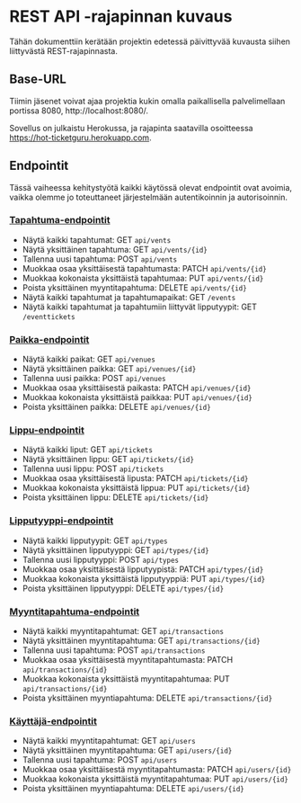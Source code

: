 # REST API -rajapinnan kuvaus

Tähän dokumenttiin kerätään projektin edetessä päivittyvää kuvausta siihen liittyvästä REST-rajapinnasta.

## Base-URL
Tiimin jäsenet voivat ajaa projektia kukin omalla paikallisella palvelimellaan portissa 8080, http://localhost:8080/. 

Sovellus on julkaistu Herokussa, ja rajapinta saatavilla osoitteessa https://hot-ticketguru.herokuapp.com.

## Endpointit
Tässä vaiheessa kehitystyötä kaikki käytössä olevat endpointit ovat avoimia, vaikka olemme jo toteuttaneet järjestelmään autentikoinnin ja autorisoinnin. 

### [Tapahtuma-endpointit](tapahtumat.md)
* Näytä kaikki tapahtumat: GET `api/vents`
* Näytä yksittäinen tapahtuma: GET `api/vents/{id}`
* Tallenna uusi tapahtuma: POST `api/vents`
* Muokkaa osaa yksittäisestä tapahtumasta: PATCH `api/vents/{id}`
* Muokkaa kokonaista yksittäistä tapahtumaa: PUT `api/vents/{id}`
* Poista yksittäinen myyntitapahtuma: DELETE `api/vents/{id}`
* Näytä kaikki tapahtumat ja tapahtumapaikat: GET `/events`
* Näytä kaikki tapahtumat ja tapahtumiin liittyvät lipputyypit: GET `/eventtickets`

### [Paikka-endpointit](paikat.md)
* Näytä kaikki paikat: GET `api/venues`
* Näytä yksittäinen paikka: GET `api/venues/{id}`
* Tallenna uusi paikka: POST `api/venues`
* Muokkaa osaa yksittäisestä paikasta: PATCH `api/venues/{id}`
* Muokkaa kokonaista yksittäistä paikkaa: PUT `api/venues/{id}`
* Poista yksittäinen paikka: DELETE `api/venues/{id}`

### [Lippu-endpointit](liput.md)
* Näytä kaikki liput: GET `api/tickets`
* Näytä yksittäinen lippu: GET `api/tickets/{id}`
* Tallenna uusi lippu: POST `api/tickets`
* Muokkaa osaa yksittäisestä lipusta: PATCH `api/tickets/{id}`
* Muokkaa kokonaista yksittäistä lippua: PUT `api/tickets/{id}`
* Poista yksittäinen lippu: DELETE `api/tickets/{id}`

### [Lipputyyppi-endpointit](lipputyypit.md)
* Näytä kaikki lipputyypit: GET `api/types`
* Näytä yksittäinen lipputyyppi: GET `api/types/{id}`
* Tallenna uusi lipputyyppi: POST `api/types`
* Muokkaa osaa yksittäisestä lipputyypistä: PATCH `api/types/{id}`
* Muokkaa kokonaista yksittäistä lipputyyppiä: PUT `api/types/{id}`
* Poista yksittäinen lipputyyppi: DELETE `api/types/{id}`

### [Myyntitapahtuma-endpointit](myynnit.md)
* Näytä kaikki myyntitapahtumat: GET `api/transactions`
* Näytä yksittäinen myyntitapahtuma: GET `api/transactions/{id}`
* Tallenna uusi tapahtuma: POST `api/transactions`
* Muokkaa osaa yksittäisestä myyntitapahtumasta: PATCH `api/transactions/{id}`
* Muokkaa kokonaista yksittäistä myyntitapahtumaa: PUT `api/transactions/{id}`
* Poista yksittäinen myyntiapahtuma: DELETE `api/transactions/{id}`

### [Käyttäjä-endpointit](käyttäjät.md)
* Näytä kaikki myyntitapahtumat: GET `api/users`
* Näytä yksittäinen myyntitapahtuma: GET `api/users/{id}`
* Tallenna uusi tapahtuma: POST `api/users`
* Muokkaa osaa yksittäisestä myyntitapahtumasta: PATCH `api/users/{id}`
* Muokkaa kokonaista yksittäistä myyntitapahtumaa: PUT `api/users/{id}`
* Poista yksittäinen myyntiapahtuma: DELETE `api/users/{id}`

